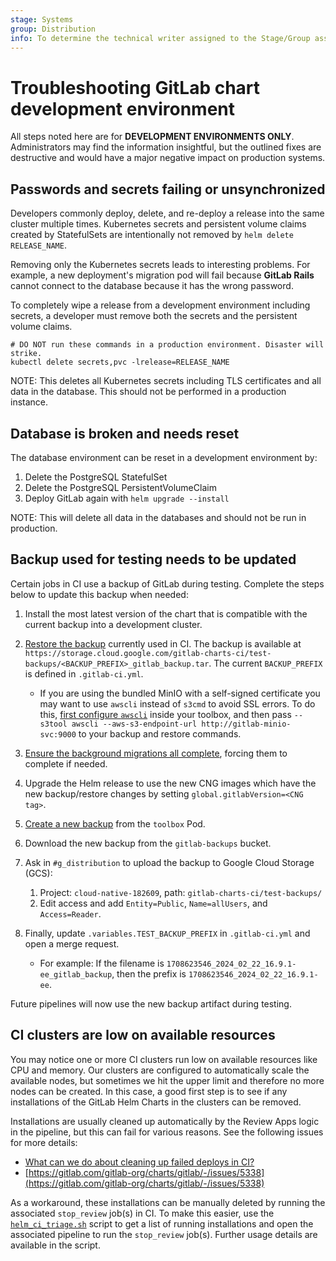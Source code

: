 ```yaml
---
stage: Systems
group: Distribution
info: To determine the technical writer assigned to the Stage/Group associated with this page, see https://handbook.gitlab.com/handbook/product/ux/technical-writing/#assignments
---
```


# Troubleshooting GitLab chart development environment

All steps noted here are for **DEVELOPMENT ENVIRONMENTS ONLY**.
Administrators may find the information insightful, but the outlined fixes
are destructive and would have a major negative impact on production
systems.

## Passwords and secrets failing or unsynchronized

Developers commonly deploy, delete, and re-deploy a release into the same
cluster multiple times. Kubernetes secrets and persistent volume claims created by StatefulSets are
intentionally not removed by `helm delete RELEASE_NAME`.

Removing only the Kubernetes secrets leads to interesting problems. For
example, a new deployment's migration pod will fail because **GitLab Rails**
cannot connect to the database because it has the wrong password.

To completely wipe a release from a development environment including
secrets, a developer must remove both the secrets and the persistent volume
claims.

```shell
# DO NOT run these commands in a production environment. Disaster will strike.
kubectl delete secrets,pvc -lrelease=RELEASE_NAME
```

NOTE:
This deletes all Kubernetes secrets including TLS certificates and all data
in the database. This should not be performed in a production instance.

## Database is broken and needs reset

The database environment can be reset in a development environment by:

1. Delete the PostgreSQL StatefulSet
1. Delete the PostgreSQL PersistentVolumeClaim
1. Deploy GitLab again with `helm upgrade --install`

NOTE:
This will delete all data in the databases and should not be run in
production.

## Backup used for testing needs to be updated

Certain jobs in CI use a backup of GitLab during testing. Complete the steps below to update this backup when needed:

1. Install the most latest version of the chart that is compatible with the current backup
   into a development cluster.
1. [Restore the backup](../backup-restore/restore.md#restoring-the-backup-file) currently
   used in CI. The backup is available at `https://storage.cloud.google.com/gitlab-charts-ci/test-backups/<BACKUP_PREFIX>_gitlab_backup.tar`.
   The current `BACKUP_PREFIX` is defined in `.gitlab-ci.yml`.

   - If you are using the bundled MinIO with a self-signed certificate you may want
     to use `awscli` instead of `s3cmd` to avoid SSL errors.
     To do this, [first configure `awscli`](https://min.io/docs/minio/linux/integrations/aws-cli-with-minio.html)
     inside your toolbox, and then pass `--s3tool awscli --aws-s3-endpoint-url http://gitlab-minio-svc:9000` to
     your backup and restore commands.

1. [Ensure the background migrations all complete](https://docs.gitlab.com/ee/update/#check-for-background-migrations-before-upgrading), forcing them to complete if needed.
1. Upgrade the Helm release to use the new CNG images which have the new backup/restore
   changes by setting `global.gitlabVersion=<CNG tag>`.
1. [Create a new backup](../backup-restore/backup.md) from the `toolbox` Pod.
1. Download the new backup from the `gitlab-backups` bucket.
1. Ask in `#g_distribution` to upload the backup to Google Cloud Storage (GCS):
   1. Project: `cloud-native-182609`, path: `gitlab-charts-ci/test-backups/`
   1. Edit access and add `Entity=Public`, `Name=allUsers`, and `Access=Reader`.
1. Finally, update `.variables.TEST_BACKUP_PREFIX` in `.gitlab-ci.yml` and open a merge request.
   - For example: If the filename is `1708623546_2024_02_22_16.9.1-ee_gitlab_backup`, then the prefix is `1708623546_2024_02_22_16.9.1-ee`.

Future pipelines will now use the new backup artifact during testing.

## CI clusters are low on available resources

You may notice one or more CI clusters run low on available resources like CPU
and memory. Our clusters are configured to automatically scale the available
nodes, but sometimes we hit the upper limit and therefore no more nodes can be
created. In this case, a good first step is to see if any installations of the
GitLab Helm Charts in the clusters can be removed.

Installations are usually cleaned up automatically by the Review Apps logic in
the pipeline, but this can fail for various reasons. See the following issues
for more details:

- [What can we do about cleaning up failed deploys in CI?](https://gitlab.com/gitlab-org/charts/gitlab/-/issues/2076)
- [https://gitlab.com/gitlab-org/charts/gitlab/-/issues/5338](https://gitlab.com/gitlab-org/charts/gitlab/-/issues/5338)

As a workaround, these installations can be manually deleted by running the associated
`stop_review` job(s) in CI. To make this easier, use the
[`helm_ci_triage.sh`](https://gitlab.com/gitlab-org/charts/gitlab/blob/master/scripts/ci/helm_ci_triage.sh)
script to get a list of running installations and open the associated pipeline to run
the `stop_review` job(s). Further usage details are available in the script.
